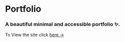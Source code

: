 # Portfolio 

### A beautiful minimal and accessible portfolio ✨.

To View the site click [here &rarr;](https://github.com/sarahbio/)
